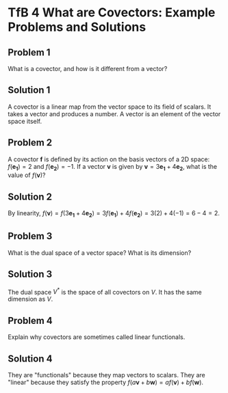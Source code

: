 # TfB 4 What are Covectors: Example Problems and Solutions

## Problem 1
What is a covector, and how is it different from a vector?

## Solution 1
A covector is a linear map from the vector space to its field of scalars. It takes a vector and produces a number. A vector is an element of the vector space itself.

## Problem 2
A covector $\mathbf{f}$ is defined by its action on the basis vectors of a 2D space: $f(\mathbf{e_1}) = 2$ and $f(\mathbf{e_2}) = -1$. If a vector $\mathbf{v}$ is given by $\mathbf{v} = 3\mathbf{e_1} + 4\mathbf{e_2}$, what is the value of $f(\mathbf{v})$?

## Solution 2
By linearity, $f(\mathbf{v}) = f(3\mathbf{e_1} + 4\mathbf{e_2}) = 3f(\mathbf{e_1}) + 4f(\mathbf{e_2}) = 3(2) + 4(-1) = 6 - 4 = 2$.

## Problem 3
What is the dual space of a vector space? What is its dimension?

## Solution 3
The dual space $V^*$ is the space of all covectors on $V$. It has the same dimension as $V$.

## Problem 4
Explain why covectors are sometimes called linear functionals.

## Solution 4
They are "functionals" because they map vectors to scalars. They are "linear" because they satisfy the property $f(a\mathbf{v} + b\mathbf{w}) = af(\mathbf{v}) + bf(\mathbf{w})$.